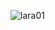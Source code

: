 ![lara01](https://user-images.githubusercontent.com/35436943/42973924-9ed00436-8b8b-11e8-8d4d-4512506aad51.jpg)